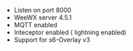 - Listen on port 8000
- WeeWX server 4.5.1
- MQTT enabled
- Inteceptor enabled ( lightning enabled)
- Support for s6-Overlay v3
